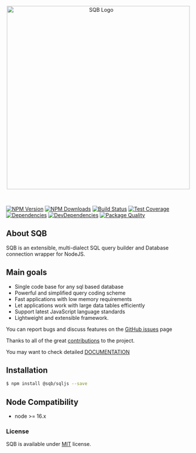 <p style="text-align:center">
  <img src="https://user-images.githubusercontent.com/3836517/32965280-1a2b63ce-cbe7-11e7-8ee1-ba47313503c5.png" width="500px" alt="SQB Logo"/>
</p>

<br>

[![NPM Version][npm-image]][npm-url]
[![NPM Downloads][downloads-image]][downloads-url]
[![Build Status][travis-image]][travis-url]
[![Test Coverage][coveralls-image]][coveralls-url]
[![Dependencies][dependencies-image]][dependencies-url]
[![DevDependencies][devdependencies-image]][devdependencies-url]
[![Package Quality][quality-image]][quality-url]

## About SQB

SQB is an extensible, multi-dialect SQL query builder and Database connection wrapper for NodeJS.

## Main goals

-   Single code base for any sql based database
-   Powerful and simplified query coding scheme
-   Fast applications with low memory requirements
-   Let applications work with large data tables efficiently
-   Support latest JavaScript language standards
-   Lightweight and extensible framework.

You can report bugs and discuss features on the [GitHub issues](https://github.com/sqbjs/sqb/issues) page

Thanks to all of the great [contributions](https://github.com/sqbjs/sqb/graphs/contributors) to the project.

You may want to check detailed [DOCUMENTATION](https://sqbjs.github.io/sqb/)

## Installation

```bash
$ npm install @sqb/sqljs --save
```

## Node Compatibility

-   node >= 16.x

### License

SQB is available under [MIT](LICENSE) license.

[npm-image]: https://img.shields.io/npm/v/@sqb/sqljs.svg
[npm-url]: https://npmjs.org/package/@sqb/sqljs
[travis-image]: https://img.shields.io/travis/sqbjs/@sqb/sqljs/master.svg
[travis-url]: https://travis-ci.org/sqbjs/@sqb/sqljs
[coveralls-image]: https://img.shields.io/coveralls/sqbjs/@sqb/sqljs/master.svg
[coveralls-url]: https://coveralls.io/r/sqbjs/@sqb/sqljs
[downloads-image]: https://img.shields.io/npm/dm/@sqb/sqljs.svg
[downloads-url]: https://npmjs.org/package/@sqb/sqljs
[gitter-image]: https://badges.gitter.im/sqbjs/@sqb/sqljs.svg
[gitter-url]: https://gitter.im/sqbjs/@sqb/sqljs?utm_source=badge&utm_medium=badge&utm_campaign=pr-badge&utm_content=badge
[dependencies-image]: https://david-dm.org/sqbjs/@sqb/sqljs/status.svg
[dependencies-url]: https://david-dm.org/sqbjs/@sqb/sqljs
[devdependencies-image]: https://david-dm.org/sqbjs/@sqb/sqljs/dev-status.svg
[devdependencies-url]: https://david-dm.org/sqbjs/@sqb/sqljs?type=dev
[quality-image]: http://npm.packagequality.com/shield/@sqb/sqljs.png
[quality-url]: http://packagequality.com/#?package=@sqb/sqljs

